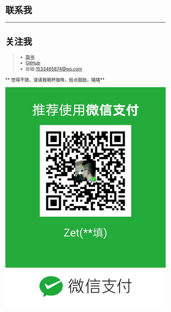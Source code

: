 # 联系我
----------
# 关注我
> - [简书](https://www.jianshu.com/u/d78eea897ed6)
> - [GitHub](https://github.com/Zetting/fastgen)
> - 邮箱:1533465874@qq.com

** 觉得不错，请请我喝杯咖啡，给点鼓励，嘻嘻**

![](_images/微信收款码.png)

